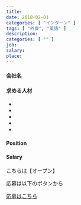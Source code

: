 ```yaml
---
title: 
date: 2018-02-01
categories: [ "インターン" ]
tags: [ "外資", "英語" ]
description: 
categories: [ "" ]
job: 
salary: 
place: 
---
```


#### 会社名

    

#### 求める人材

- 

- 

- 

- 

- 
 

#### Position

    

#### Salary 

    


<div class="register">
    <p>こちらは【オープン】
    <p>応募は以下のボタンから</p>
    <a href="https://progres11.jposting.net/pgbmw/u/entry.phtml" class="square_btn">応募はこちら</a>
</div>


